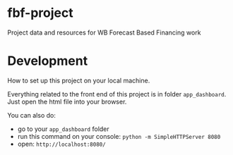 # fbf-project
Project data and resources for WB Forecast Based Financing work

# Development
How to set up this project on your local machine.

Everything related to the front end of this project is in folder `app_dashboard`.
Just open the html file into your browser.

You can also do:
- go to your `app_dashboard` folder
- run this command on your console: `python -m SimpleHTTPServer 8080`
- open: `http://localhost:8080/`